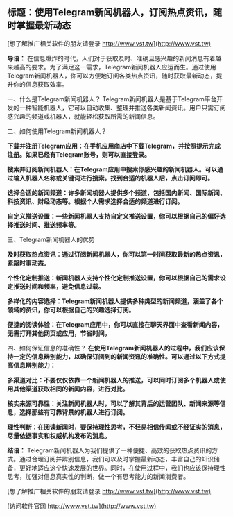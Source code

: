 ## **标题：使用Telegram新闻机器人，订阅热点资讯，随时掌握最新动态**

[想了解推广相关软件的朋友请登录 http://www.vst.tw](http://www.vst.tw)

**导语：**
在信息爆炸的时代，人们对于获取及时、准确且感兴趣的新闻消息有着越来越高的要求。为了满足这一需求，Telegram新闻机器人应运而生。通过使用Telegram新闻机器人，你可以方便地订阅各类热点资讯，随时获取最新动态，提升你的信息获取效率。

一、什么是Telegram新闻机器人？
Telegram新闻机器人是基于Telegram平台开发的一种智能机器人，它可以自动收集、整理并推送各类新闻资讯。用户只需订阅感兴趣的频道或机器人，就能轻松获取所需的新闻信息。

二、如何使用Telegram新闻机器人？

**下载并注册Telegram应用：在手机应用商店中下载Telegram，并按照提示完成注册。如果已经有Telegram账号，则可以直接登录。**

**搜索并订阅新闻机器人：在Telegram应用中搜索你感兴趣的新闻机器人。可以通过输入机器人名称或关键词进行搜索。找到合适的机器人后，点击订阅即可。**

**选择合适的新闻频道：许多新闻机器人提供多个频道，包括国内新闻、国际新闻、科技资讯、财经动态等。根据个人需求选择合适的频道进行订阅。**

**自定义推送设置：一些新闻机器人支持自定义推送设置，你可以根据自己的偏好选择推送时间、推送频率等。**

三、Telegram新闻机器人的优势

**及时获取热点资讯：通过订阅新闻机器人，你可以第一时间获取最新的热点资讯，紧跟时事动态。**

**个性化定制推送：新闻机器人支持个性化定制推送设置，你可以根据自己的需求设定推送时间和频率，避免信息过载。**

**多样化的内容选择：Telegram新闻机器人提供多种类型的新闻频道，涵盖了各个领域的资讯，你可以根据自己的兴趣选择订阅。**

**便捷的阅读体验：在Telegram应用中，你可以直接在聊天界面中查看新闻内容，无需打开其他网页或应用，节省时间。**

四、如何保证信息的准确性？
**在使用Telegram新闻机器人的过程中，我们应该保持一定的信息辨别能力，以确保订阅到的新闻资讯的准确性。可以通过以下方式提高信息辨别能力：**

**多渠道对比：不要仅仅依靠一个新闻机器人的推送，可以同时订阅多个机器人或使用其他渠道获取相同的新闻内容，进行对比。**

**核实来源可靠性：关注新闻机器人时，可以了解其背后的运营团队、新闻来源等信息，选择那些有可靠背景的机器人进行订阅。**

**理性判断：在阅读新闻时，要保持理性思考，不轻易相信传闻或不经证实的消息，尽量依据事实和权威机构发布的消息。**

**结语：**
Telegram新闻机器人为我们提供了一种便捷、高效的获取热点资讯的方式。通过合理订阅并辨别信息，我们可以及时掌握最新动态，丰富自己的知识储备，更好地适应这个快速发展的世界。同时，在使用过程中，我们也应该保持理性思考，加强对信息真实性的判断，做一个有思考能力的新闻消费者。

[想了解推广相关软件的朋友请登录 http://www.vst.tw](http://www.vst.tw)


[访问软件官网 http://www.vst.tw](http://www.vst.tw)

